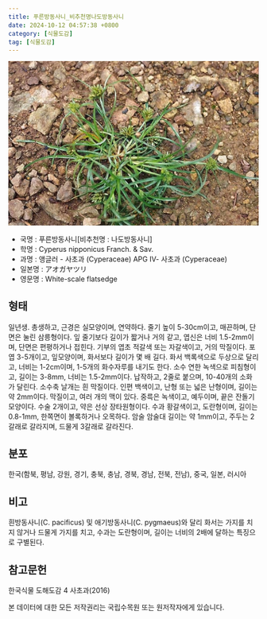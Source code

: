 ```yaml
---
title: 푸른방동사니_비추천명나도방동사니
date: 2024-10-12 04:57:38 +0800
category: [식물도감]
tag: [식물도감]
---
```




![푸른방동사니[비추천명 : 나도방동사니]](/assets/img/fileUpload/plants/basic/Cyperaceae/Cyperus/5630/5630_1_th2.jpg)
- 국명 : 푸른방동사니[비추천명 : 나도방동사니]
- 학명 : Cyperus nipponicus Franch. & Sav.
- 과명 : 앵글러 - 사초과 (Cyperaceae) APG Ⅳ- 사초과 (Cyperaceae)
- 일본명 : アオガヤツリ
- 영문명 : White-scale flatsedge


## 형태
일년생. 총생하고, 근경은 실모양이며, 연약하다. 줄기 높이 5-30cm이고, 매끈하며, 단면은 눌린 삼릉형이다. 잎 줄기보다 길이가 짧거나 거의 같고, 엽신은 너비 1.5-2mm이며, 단면은 편평하거나 접힌다. 기부의 엽초 적갈색 또는 자갈색이고, 거의 막질이다. 포엽 3-5개이고, 잎모양이며, 화서보다 길이가 몇 배 길다. 화서 백록색으로 두상으로 달리고, 너비는 1-2cm이며, 1-5개의 화수자루를 내기도 한다. 소수 연한 녹색으로 피침형이고, 길이는 3-8mm, 너비는 1.5-2mm이다. 납작하고, 2줄로 붙으며, 10-40개의 소화가 달린다. 소수축 날개는 흰 막질이다. 인편 백색이고, 난형 또는 넓은 난형이며, 길이는 약 2mm이다. 막질이고, 여러 개의 맥이 있다. 중륵은 녹색이고, 예두이며, 끝은 잔돌기모양이다. 수술 2개이고, 약은 선상 장타원형이다. 수과 황갈색이고, 도란형이며, 길이는 0.8-1mm, 한쪽면이 볼록하거나 오목하다. 암술 암술대 길이는 약 1mm이고, 주두는 2갈래로 갈라지며, 드물게 3갈래로 갈라진다.
## 분포
한국(함북, 평남, 강원, 경기, 충북, 충남, 경북, 경남, 전북, 전남), 중국, 일본, 러시아
## 비고
흰방동사니(C. pacificus) 및 애기방동사니(C. pygmaeus)와 달리 화서는 가지를 치지 않거나 드물게 가지를 치고, 수과는 도란형이며, 길이는 너비의 2배에 달하는 특징으로 구별된다.
## 참고문헌
한국식물 도해도감 4 사초과(2016)






본 데이터에 대한 모든 저작권리는 국립수목원 또는 원저작자에게 있습니다.
